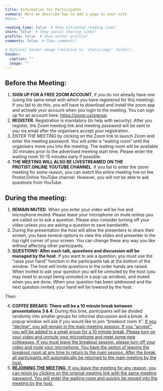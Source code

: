 ```yaml
---
title: Information for Participants
summary: Here we describe how to add a page to your site.
#date: ""

reading_time: false  # Show estimated reading time?
share: false  # Show social sharing links?
profile: false  # Show author profile?
comments: false  # Show comments?

# Optional header image (relative to `static/img/` folder).
header:
  caption: ""
  image: ""
---
```


## Before the Meeting:

1. **SIGN UP FOR A FREE ZOOM ACCOUNT**, if you do not already have one (using the same email with which you have registered for this meeting). If you fail to do this, you will have to download and install the zoom app and activate your account when you login to the meeting. You can sign up for an account here: https://zoom.us/signup
2. **REGISTER**. Registration is mandatory (to help with security). After you register, the Zoom meeting link and meeting password will be sent to you via email after the organisers accept your registration.
3. *ENTER THE MEETING* by clicking on the Zoom link to launch Zoom and enter the meeting password. You will enter a “waiting room” until the organisers move you into the meeting. The waiting room will be available 30 minutes prior to the advertised meeting start time. Please enter the waiting room 10-15 minutes early if possible.
4. **THE MEETING WILL ALSO BE LIVESTREAMED ON THE PROTIST.ONLINE YOUTUBE CHANNEL**. If you fail to enter the zoom meeting for some reason, you can watch the entire meeting live on the Protist.Online YouTube channel. However, you will not be able to ask questions from YouTube.


## During the meeting:

1. **REMAIN MUTED**. When you enter your video will be live and microphone muted. Please leave your microphone on mute unless you are called on to ask a question. Please also consider turning off your video unless you are asking a question to save bandwidth.
2. During the presentation the host will allow the presenters to share their screen, you have several options to view the slides and presenter in the top right corner of your screen. You can change these any way you like without affecting other participants.
3. **QUESTIONS: After each talk, questions and discussion will be managed by the host**. If you want to ask a question, you must use the “raise your hand” function in the participants tab at the bottom of the window. The host will invite questions in the order hands are raised. When invited to ask your question you will be unmuted by the host  (you may need to accept being unmuted in a pop-up window), and muted when you are done. When your question has been addressed and the next question invited, your hand will be lowered by the host.

Then:

4. **COFFEE BREAKS: There will be a 10 minute break between presentations 3 & 4**. During this time, participants will be divided randomly into smaller groups for informal discussion and a break. A popup window will ask if you would like to join “breakout room X”. <u>If you “decline”<u>, you will remain in the main meeting session. <u>If you “accept”<u>, you will be added to a small group for a 10 minute break. Please turn on your video and unmute your microphone and meet some new colleagues. If you must leave the breakout session, please turn off your video and mute your microphone. You have the option of leaving the breakout room at any time to return to the main session. After the break, all participants will automatically be returned to the main meeting by the host.
5. **REJOINING THE MEETING**. If you leave the meeting for any reason, you can rejoin by clicking on the original meeting link with the same meeting password. You will enter the waiting room and quickly be moved into the meeting by the host.
